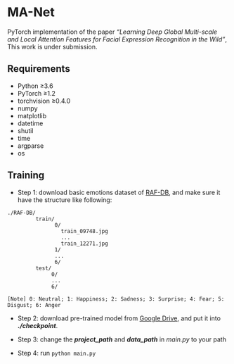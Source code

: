 # MA-Net

PyTorch implementation of the paper *“Learning Deep Global Multi-scale and Local Attention Features 
for Facial Expression Recognition in the Wild”*, This work is under submission.

## Requirements
- Python $\geq$3.6
- PyTorch $\geq$1.2
- torchvision $\geq$0.4.0
- numpy
- matplotlib
- datetime
- shutil
- time
- argparse
- os

## Training

- Step 1: download basic emotions dataset of [RAF-DB](http://www.whdeng.cn/raf/model1.html), and make sure it have the structure like following:
 
```
./RAF-DB/
         train/
               0/
                 train_09748.jpg
                 ...
                 train_12271.jpg
               1/
               ...
               6/
         test/
              0/
              ...
              6/

[Note] 0: Neutral; 1: Happiness; 2: Sadness; 3: Surprise; 4: Fear; 5: Disgust; 6: Anger
```

- Step 2: download pre-trained model from
   [Google Drive](https://drive.google.com/file/d/1tro_RCovLKNACt4MKYp3dmIvvxiOC2pi/view?usp=sharing),
    and put it into ***./checkpoint***.
    
- Step 3: change the ***project_path*** and ***data_path*** in *main.py* to your path 

- Step 4: run ```python main.py ```
